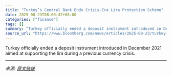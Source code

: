 ```yaml
---
title: "Turkey’s Central Bank Ends Crisis-Era Lira Protection Scheme"
date: 2025-08-23T08:00:47+08:00
categories: ["finance"]
tags: []
summary: "Turkey officially ended a deposit instrument introduced in December 2021 aimed at supporting the lira during a previous currency crisis."
source_url: "https://www.bloomberg.com/news/articles/2025-08-23/turkey-exits-crisis-era-fx-protected-lira-deposit-scheme"
---
```


Turkey officially ended a deposit instrument introduced in December 2021 aimed at supporting the lira during a previous currency crisis.

---

*来源: [原文链接](https://www.bloomberg.com/news/articles/2025-08-23/turkey-exits-crisis-era-fx-protected-lira-deposit-scheme)*
